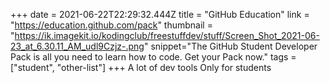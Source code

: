 +++
date = 2021-06-22T22:29:32.444Z
title = "GitHub Education"
link = "https://education.github.com/pack"
thumbnail = "https://ik.imagekit.io/kodingclub/freestuffdev/stuff/Screen_Shot_2021-06-23_at_6.30.11_AM_udl9Czjz-.png"
snippet="The GitHub Student Developer Pack is all you need to learn how to code. Get your Pack now."
tags = ["student", "other-list"]
+++
A lot of dev tools
Only for students
